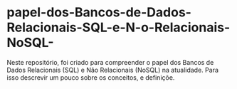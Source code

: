 # papel-dos-Bancos-de-Dados-Relacionais-SQL-e-N-o-Relacionais-NoSQL-
Neste repositório, foi criado para  compreender o papel dos Bancos de Dados Relacionais (SQL) e Não Relacionais (NoSQL)  na atualidade. Para isso descrevir um pouco sobre os conceitos, e definiçõe.
